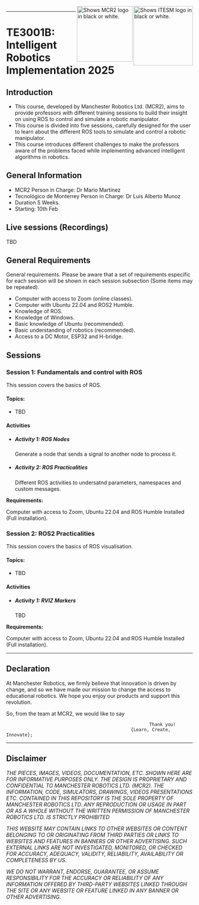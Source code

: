 <picture>
  <source media="(prefers-color-scheme: dark)" srcset="https://github.com/ManchesterRoboticsLtd/TE3001B_Intelligent_Robotics_Implementation_2025/blob/main/Misc/Logos/Logotipo%20Vertical%20Bco_Transparente.png">
  <source media="(prefers-color-scheme: light)" srcset="https://github.com/ManchesterRoboticsLtd/TE3001B_Intelligent_Robotics_Implementation_2025/blob/main/Misc/Logos/Logotipo%20Vertical%20Azul%20transparente.png">
  <img alt="Shows ITESM logo in black or white." width="160" align="right">
</picture>

<picture>
  <source media="(prefers-color-scheme: dark)" srcset="https://github.com/ManchesterRoboticsLtd/TE3001B_Intelligent_Robotics_Implementation_2025/blob/main/Misc/Logos/MCR2_Logo_White.png">
  <source media="(prefers-color-scheme: light)" srcset="https://github.com/ManchesterRoboticsLtd/TE3001B_Intelligent_Robotics_Implementation_2025/blob/main/Misc/Logos/MCR2_Logo_Black.png">
  <img alt="Shows MCR2 logo in black or white." width="150" align="right">
</picture>

---
# TE3001B: Intelligent Robotics Implementation 2025

  ## Introduction
* This course, developed by Manchester Robotics Ltd. (MCR2), aims to provide professors with different training sessions to build their insight on using ROS to control and simulate a robotic manipulator. 
* This course is divided into five sessions, carefully designed for the user to learn about the different ROS tools to simulate and control a robotic manipulator. 
* This course introduces different challenges to make the professors aware of the problems faced while implementing advanced intelligent algorithms in robotics.

   
## General Information
*	MCR2 Person in Charge: Dr Mario Martinez
*	Tecnológico de Monterrey Person in Charge: Dr Luis Alberto Munoz
*	Duration 5 Weeks.
*	Starting: 10th Feb


## Live sessions (Recordings)

TBD
     
## General Requirements
General requirements. Please be aware that a set of requirements especific for each session will be shown in each session subsection (Some items may be repeated).
* Computer with access to Zoom (online classes).
* Computer with Ubuntu 22.04 and ROS2 Humble.
* Knowledge of ROS.
* Knowledge of Windows. 
* Basic knowledge of Ubuntu (recommended).
* Basic understanding of robotics (recommended).
* Access to a DC Motor, ESP32 and H-bridge.

## Sessions

### Session 1: Fundamentals and control with ROS
  This session covers the basics of ROS.
  #### Topics:
 * TBD

  #### Activities

   * ##### Activity 1: ROS Nodes
     Generate a node that sends a signal to another node to process it.
   
   * ##### Activity 2: ROS Practicalities
     Different ROS activities to undersatnd parameters, namespaces and custom messages.
    
  
  **Requirements:** 
  
  Computer with access to Zoom, Ubuntu 22.04 and ROS Humble Installed (Full installation).

### Session 2: ROS2 Practicalities
  This session covers the basics of ROS visualisation.
  #### Topics:
*	TBD

  #### Activities

   * ##### Activity 1: RVIZ Markers
        TBD

  **Requirements:** 

  Computer with access to Zoom, Ubuntu 22.04 and ROS Humble Installed (Full installation).

  ---
## Declaration

At Manchester Robotics, we firmly believe that innovation is driven by change, and so we have made our mission to change the access to educational robotics. We hope you enjoy our products and support this revolution.

So, from the team at MCR2, we would like to say 

                                                          Thank you!
                                                   {Learn, Create, Innovate};
---
  ## Disclaimer
 *THE PIECES, IMAGES, VIDEOS, DOCUMENTATION, ETC. SHOWN HERE ARE FOR INFORMATIVE PURPOSES ONLY. THE DESIGN IS PROPRIETARY AND CONFIDENTIAL TO MANCHESTER ROBOTICS LTD. (MCR2). THE INFORMATION, CODE, SIMULATORS, DRAWINGS, VIDEOS PRESENTATIONS ETC. CONTAINED IN THIS REPOSITORY IS THE SOLE PROPERTY OF MANCHESTER ROBOTICS LTD. ANY REPRODUCTION OR USAGE IN PART OR AS A WHOLE WITHOUT THE WRITTEN PERMISSION OF MANCHESTER ROBOTICS LTD. IS STRICTLY PROHIBITED*

*THIS WEBSITE MAY CONTAIN LINKS TO OTHER WEBSITES OR CONTENT BELONGING TO OR ORIGINATING FROM THIRD PARTIES OR LINKS TO WEBSITES AND FEATURES IN BANNERS OR OTHER ADVERTISING. SUCH EXTERNAL LINKS ARE NOT INVESTIGATED, MONITORED, OR CHECKED FOR ACCURACY, ADEQUACY, VALIDITY, RELIABILITY, AVAILABILITY OR COMPLETENESS BY US.*

*WE DO NOT WARRANT, ENDORSE, GUARANTEE, OR ASSUME RESPONSIBILITY FOR THE ACCURACY OR RELIABILITY OF ANY INFORMATION OFFERED BY THIRD-PARTY WEBSITES LINKED THROUGH THE SITE OR ANY WEBSITE OR FEATURE LINKED IN ANY BANNER OR OTHER ADVERTISING.*
  


                                                   


